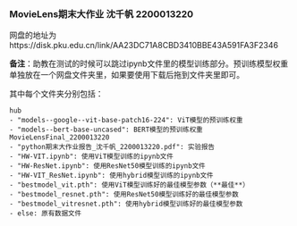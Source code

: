 ### MovieLens期末大作业 沈千帆 2200013220
网盘的地址为https://disk.pku.edu.cn/link/AA23DC71A8CBD3410BBE43A591FA3F2346

**备注**：助教在测试的时候可以跳过ipynb文件里的模型训练部分。预训练模型权重单独放在一个网盘文件夹里，如果要使用下载后拖到文件夹里即可。

其中每个文件夹分别包括：
```
hub
- "models--google--vit-base-patch16-224": ViT模型的预训练权重
- "models--bert-base-uncased": BERT模型的预训练权重
MovieLensFinal_2200013220
- "python期末大作业报告_沈千帆_2200013220.pdf": 实验报告
- "HW-VIT.ipynb": 使用ViT模型训练的ipynb文件
- "HW-ResNet.ipynb": 使用ResNet50模型训练的ipynb文件
- "HW-VIT_ResNet.ipynb": 使用hybrid模型训练的ipynb文件
- "bestmodel_vit.pth": 使用ViT模型训练好的最佳模型参数（**最佳**）
- "bestmodel_resnet.pth": 使用ResNet50模型训练好的最佳模型参数
- "bestmodel_vitresnet.pth": 使用hybrid模型训练好的最佳模型参数
- else: 原有数据文件
```